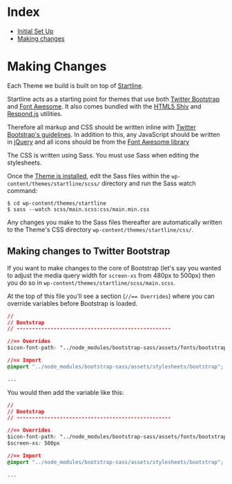 # Index

 - [Initial Set Up](https://github.com/ninefortyone/working-with-us/blob/master/set-up.md)
 - [Making changes](https://github.com/ninefortyone/working-with-us/blob/master/making-changes.md)

# Making Changes

Each Theme we build is built on top of [Startline](https://github.com/ninefortyone/startline). 

Startline  acts as a starting point for themes that use both [Twitter Bootstrap](http://getbootstrap.com/) and [Font Awesome](http://fontawesome.io/). It also comes bundled with the [HTML5 Shiv](https://github.com/aFarkas/html5shiv) and [Respond.js](https://github.com/scottjehl/Respond) utilities.

Therefore all markup and CSS should be written inline with [Twitter Bootstrap's guidelines](http://getbootstrap.com/css/). In addition to this, any JavaScript should be written in [jQuery](https://jquery.com/) and all icons should be from the [Font Awesome library](http://fontawesome.io/icons/)

The CSS is written using Sass. You must use Sass when editing the stylesheets.

Once the [Theme is installed](https://github.com/ninefortyone/working-with-us/blob/master/set-up.md), edit the Sass files within the `wp-content/themes/startline/scss/` directory and run the Sass watch command:

```
$ cd wp-content/themes/startline
$ sass --watch scss/main.scss:css/main.min.css
```

Any changes you make to the Sass files thereafter are automatically written to the Theme's CSS directory `wp-content/themes/startline/css/`.

## Making changes to Twitter Bootstrap
If you want to make changes to the core of Bootstrap (let's say you wanted to adjust the media query width for `screen-xs` from 480px to 500px) then you do so in `wp-content/themes/startline/scss/main.scss`. 

At the top of this file you'll see a section (`//== Overrides`) where you can override variables before Bootstrap is loaded.

```css
//
// Bootstrap
// --------------------------------------------------

//== Overrides
$icon-font-path: "../node_modules/bootstrap-sass/assets/fonts/bootstrap/";

//== Import
@import "../node_modules/bootstrap-sass/assets/stylesheets/bootstrap";

...
```

You would then add the variable like this:

```css
//
// Bootstrap
// --------------------------------------------------

//== Overrides
$icon-font-path: "../node_modules/bootstrap-sass/assets/fonts/bootstrap/";
$screen-xs: 500px

//== Import
@import "../node_modules/bootstrap-sass/assets/stylesheets/bootstrap";

...
```
